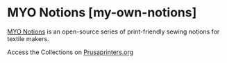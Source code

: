 # MYO Notions [my-own-notions]
[MYO Notions](https://www.notion.so/marcsist/MYO-Notions-6e98b11a9ec54a45b88b3f215b6a5233) is an open-source series of print-friendly sewing notions for textile makers.

Access the Collections on [Prusaprinters.org](https://www.prusaprinters.org/social/100188-les-original-tourist-equipment/collections/45345)

